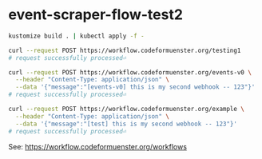 # event-scraper-flow-test2

```bash
kustomize build . | kubectl apply -f -
```

```bash
curl --request POST https://workflow.codeformuenster.org/testing1
# request successfully processed⏎

curl --request POST https://workflow.codeformuenster.org/events-v0 \
  --header "Content-Type: application/json" \
  --data '{"message":"[events-v0] this is my second webhook -- 123"}'
# request successfully processed⏎

curl --request POST https://workflow.codeformuenster.org/example \
  --header "Content-Type: application/json" \
  --data '{"message":"[test] this is my second webhook -- 123"}'
# request successfully processed⏎
```

See: https://workflow.codeformuenster.org/workflows
